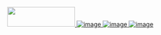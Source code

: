 <a href="https://www.glitter-graphics.com"><img src="http://dl5.glitter-graphics.net/pub/1281/1281235kn44puh1l7.gif" width=156 height=46 border=0>
![image](https://github.com/friskies-consumer/please-read-this/assets/152653796/0ff11c2b-6dfa-4e93-9ec0-c1344cd35a9c)
![image](https://github.com/friskies-consumer/please-read-this/assets/152653796/6fcd9834-1bbb-4026-989b-d7543f82b7a8)
![image](https://github.com/friskies-consumer/please-read-this/assets/152653796/f4cde113-2eeb-44b7-8aba-eb29a6cc12cf)
